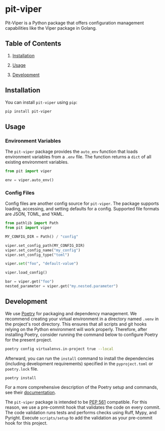 # pit-viper

Pit-Viper is a Python package that offers configuration management capabilities
like the Viper package in Golang.

## Table of Contents

1. [Installation](#installation)

2. [Usage](#usage)

3. [Development](#development)

## Installation

You can install `pit-viper` using `pip`:

```bash
pip install pit-viper
```

## Usage

### Environment Variables

The `pit-viper` package provides the `auto_env` function that loads environment
variables from a `.env` file. The function returns a `dict` of all existing
environment variables.

```python
from pit import viper

env = viper.auto_env()
```

### Config Files

Config files are another config source for `pit-viper`. The package supports
loading, accessing, and setting defaults for a config. Supported file formats
are JSON, TOML, and YAML.

```python
from pathlib import Path
from pit import viper

MY_CONFIG_DIR = Path() / "config"

viper.set_config_path(MY_CONFIG_DIR)
viper.set_config_name("my_config")
viper.set_config_type("toml")

viper.set("foo", "default-value")

viper.load_config()

bar = viper.get("foo")
nested_parameter = viper.get("my.nested.parameter")
```

## Development

We use [Poetry](https://github.com/python-poetry/poetry) for packaging and
dependency management.
We recommend creating your virtual environment in a directory named `.venv` in
the project's root directory. This ensures that all scripts and git hooks
relying on the Python environment will work properly. Therefore, after
installing Poetry, consider running the command below to configure Poetry for
the present project.

```bash
poetry config virtualenvs.in-project true --local 
```

Afterward, you can run the `install` command to install the dependencies
(including development requirements) specified in the `pyproject.toml` or
`poetry.lock` file.

```bash
poetry install
```

For a more comprehensive description of the Poetry setup and commands, see
their [documentation](https://python-poetry.org/docs).

The `pit-viper` package is intended to be
[PEP 561](https://peps.python.org/pep-0561/) compatible. For this reason, we
use a pre-commit hook that validates the code on every commit. The code
validation runs tests and performs checks using Ruff, Mypy, and Pyright.
Execute `scripts/setup` to add the validation as your pre-commit hook for this
project.

